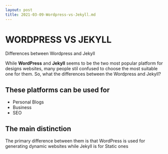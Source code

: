 ```yaml
---
layout: post
title: 2021-03-09-Wordpress-vs-Jekyll.md
---
```


# WORDPRESS VS JEKYLL
Differences between Wordpress and Jekyll

While **WordPress** and **Jekyll** seems to be the two most popular platform for designs websites, many people stil confused to choose the most suitable one for them.
So, what the differences between the Wordpress and Jekyll?

## These platforms can be used for
* Personal Blogs
* Business
* SEO

## The main distinction
The primary difference between them is that WordPress is used for generating  dynamic websites while Jekyll is for Static ones

